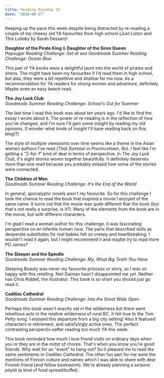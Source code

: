 ```yaml
---
title: Reading Roundup 15
date: "2018-06-17"
---
```


Keeping up the pace this week despite being distracted by re-reading a couple of my cheesy old YA favourites from high school (_Just Listen_ and _This Lullaby_ by Sarah Dessen)!

**Daughter of the Pirate King** & **Daughter of the Siren Queen**  
_Popsugar Reading Challenge: Set at sea_
_Goodreads Summer Reading Challenge: Ocean Blue_

This pair of YA books were a delightful jaunt into the world of pirates and sirens. The might have been my favourites if I'd read them in high school, but alas, they were a bit repetitive and shallow for me now. As a recommendation for YA readers for strong women and adventure, definitely. Maybe even an easy beach read.

**The Joy Luck Club**  
_Goodreads Summer Reading Challenge: School's Out for Summer_

The last time I read this book was about ten years ago. I'd like to find the essay I wrote about it. The power of re-reading is in the reflection of how you've changed, and I'm sure I'd gain some insight by reading my old opinions. (I wonder what kinds of insight I'll have reading back on this blog!?)

The style of multiple viewpoints over time seems like a theme in the Asian women authors I've read (_That Summer in Provincetown_, _Ru_). I feel like I'm getting a "2-for-1" kind of deal in terms of perspective. In _The Joy Luck Club_, it's eight stories woven together beautifully. It definitely deserves more than one read because you probably missed how some of the stories were connected.

**The Children of Men**  
_Goodreads Summer Reading Challenge: It's the End of the World_

In general, apocalyptic novels aren't my favourite. So for this challenge I took the chance to read the book that inspired a movie I enjoyed of the same name. It turns out that the movie was quite different that the book (but that's not really a surprise, is it?). Many of the elements from the book are in the movie, but with different characters.

I'm glad I read a woman author for this challenge. It was fascinating perspective on an infertile human race. The parts that described dolls as desperate substitutes for real babies felt so creepy and heartbreaking. I wouldn't read it again, but I might recommend it and maybe try to read more PD James?

**The Sleeper and the Spindle**  
_Goodreads Summer Reading Challenge: My, What Big Teeth You Have_

Sleeping Beauty was never my favourite princess or story, so I was _so_ happy with this retelling. Neil Gaiman hasn't disappointed me yet. Neither has Chris Riddell, the illustrator. This book is so short you should just go read it.

**Cadillac Cathedral**  
_Goodreads Summer Reading Challenge: Into the Great Wide Open_

Perhaps this book wasn't exactly set in the wilderness but there were rebellious acts in the relative wilderness of rural BC. It felt true to the Tom Petty song. I enjoyed this departure from a big city setting! Also it featured characters in retirement, and satisfyingly active ones. The perfect contrasting perspectiv eafter reading too much YA this week.

This book reminded how much I love friend visits on ordinary days when you or they are in the midst of chores. That's when you know you're good friends. Why wait for an "event" to hang out? So it pleased me to read the same sentiments in _Cadillac Cathedral_. The other fun part for me were the mentions of Finnish culture and names which I was able to share with dear Finnish friend (and fellow bookworm). We're already planning a _seisova pöytä_ (a kind of food spread/buffet).
